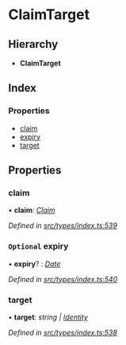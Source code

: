 # ClaimTarget

## Hierarchy

* **ClaimTarget**

## Index

### Properties

* [claim](claimtarget.md#claim)
* [expiry](claimtarget.md#optional-expiry)
* [target](claimtarget.md#target)

## Properties

### claim

• **claim**: [_Claim_](../globals.md#claim)

_Defined in_ [_src/types/index.ts:539_](https://github.com/PolymathNetwork/polymesh-sdk/blob/56921667/src/types/index.ts#L539)

### `Optional` expiry

• **expiry**? : [_Date_](../enums/transactionargumenttype.md#date)

_Defined in_ [_src/types/index.ts:540_](https://github.com/PolymathNetwork/polymesh-sdk/blob/56921667/src/types/index.ts#L540)

### target

• **target**: _string \|_ [_Identity_](../classes/identity.md)

_Defined in_ [_src/types/index.ts:538_](https://github.com/PolymathNetwork/polymesh-sdk/blob/56921667/src/types/index.ts#L538)

